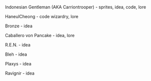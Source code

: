 Indonesian Gentleman (AKA Carriontrooper) - sprites, idea, code, lore

HaneulCheong - code wizardry, lore

Bronze - idea

Caballero von Pancake - idea, lore

R.E.N. - idea

Bleh - idea

Plaxys - idea

Ravignir - idea
